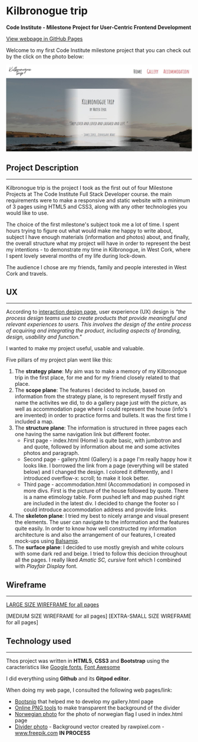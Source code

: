 # Kilbronogue trip

**Code Institute - Milestone Project for User-Centric Frontend Development**

[View webpage in GitHub Pages](https://github.com/GilleM/Kilbronogue_trip)

Welcome to my first Code Institute milestone project that you can check out by the click on the photo below:

[![Foo](assets/images/readme_photo.JPG)](https://gillem.github.io/Kilbronogue_trip/)



## Project Description
***
Kilbronogue trip is the project I took as the first out of four Milestone Projects at The Code Institute 
Full Stack Developer course.
the main requirements were to make a responsive and static website with a minimum
of 3 pages using HTML5 and CSS3, along with any other technologies you would like to use.

The choice of the first milestone's subject took me a lot of time.  I spent hours trying to figure out what 
would make me happy to write about, subject I have enough materials (information and photos) about,
and finally, the overall structure what my project will have in order to represent the best my intentions - to demonstrate
my time in Kilbronogue, in West Cork, where I spent lovely several months of my life during lock-down.

The audience I chose are my friends, family and people interested in West Cork and travels. 



##  UX
***
According to [interaction design page](https://www.interaction-design.org/literature/topics/ux-design), user 
experience (UX) design is _"the process design teams use to create products that provide meaningful and relevant 
experiences to users. This involves the design of the entire process of acquiring and integrating the product, 
including aspects of branding, design, usability and function."_

I wanted to make my project useful, usable and valuable.




Five pillars of my project plan went like this:


1.	The **strategy plane**: My aim was to make a memory of my Kilbronogue trip in the first place, for me and for my friend closely related to that place.
2.	The **scope plane**: The features I decided to include, based on information from the strategy plane, is 
    to represent myself firstly and name the activites we did, to do a gallery page just with the picture, as well as
    accommodation page where I could represent the house (info's are invented) in order to practice forms and bullets.
    It was the first time I included a map.
3.	The **structure plane**: The information is structured in three pages each one having the same navigation link but 
    different footer. 
    * First page - index.html (Home) is quite basic, with jumbotron and and quote, followed by information
    about me and some activites photos and paragraph.
    * Second page - gallery.html (Gallery) is a page I'm really happy how it looks like. I borrowed the link from a page 
    (everything will be stated below) and I changed the design. I colored it differently, and I introduced overflow-x: scroll;
    to make it look better.
    * Third page - accommodation.html (Accommodation) in composed in more divs. First is the picture of the house followed
    by quote. There is a name etimology table. Form pushed left and map pushed right are included in the latest div. 
    I decided to change the footer so I could introduce accommodation address and provide links. 
4.	The **skeleton plane**: I tried my best to nicely arrange and visual present the elements. The user can navigate 
    to the information and the features quite easily. In order to know how well constructed my information 
    architecture is and also the arrangement of our features, I created mock-ups using [Balsamiq](https://balsamiq.com/?gclid=CjwKCAiA4o79BRBvEiwAjteoYP-BL8x2zPrc_Xa7JT-E3IZN4kkktcwmJJhUxVjhi-rTzlgNLc4jvxoCWOoQAvD_BwE).
5.	The **surface plane**: I decided to use mostly greyish and white colours with some dark red and beige.
    I tried to follow this decicion throughout all the pages. I really liked _Amatic SC, cursive_ font which I combined
    with _Playfair Display_ font.


## Wireframe
***


[LARGE SIZE WIREFRAME for all pages](readme.html)

[MEDIUM SIZE WIREFRAME for all pages]
[EXTRA-SMALL SIZE WIREFRAME for all pages]  




## Technology used
***

Thos project was written in **HTML5**, **CSS3** and **Bootstrap** using the caracteristics like [Google fonts](https://fonts.google.com/), [Font Awesome](https://fontawesome.com/)

I did everything using **Github** and its **Gitpod editor**.

When doing my web page, I consulted the following web pages/link:
- [Bootsnip](https://bootsnipp.com/snippets/P2gor) that helped me to develop my gallery.html page
- [Online PNG tools](https://onlinepngtools.com/create-transparent-png) to make transparent the background of the divider
- [Norwegian photo](https://www.lifeinnorway.net/norwegian-mythology-folk-tales/) for the photo of norwegian flag I used in index.html page
- [Divider photo](https://www.freepik.com/vectors/background) - Background vector created by rawpixel.com - www.freepik.com **IN PROCESS**


